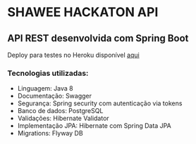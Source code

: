 # SHAWEE HACKATON API

## API REST desenvolvida com Spring Boot

Deploy para testes no Heroku disponível [aqui](https://shawee-api.herokuapp.com/swagger-ui.html)

### Tecnologias utilizadas:

- Linguagem: Java 8
- Documentação: Swagger
- Segurança: Spring security com autenticação via tokens
- Banco de dados: PostgreSQL
- Validações: Hibernate Validator
- Implementação JPA: Hibernate com Spring Data JPA
- Migrations: Flyway DB
